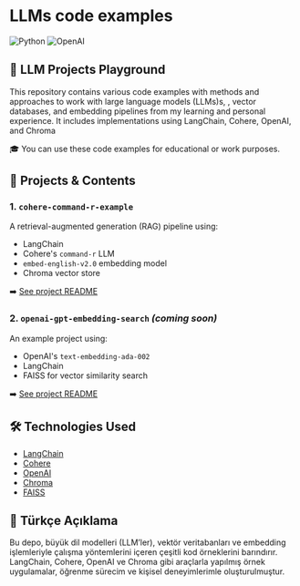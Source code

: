 # LLMs code examples
![Python](https://img.shields.io/badge/Python-3776AB?style=for-the-badge&logo=python&logoColor=white)
![OpenAI](https://img.shields.io/badge/OpenAI-000000?style=for-the-badge&logo=openai&logoColor=white)

## 🚀 LLM Projects Playground
This repository contains various code examples with methods and approaches to work with large language models (LLMs)s, , vector databases, and embedding pipelines from my learning and personal experience.
It includes implementations using LangChain, Cohere, OpenAI, and Chroma

🎓 You can use these code examples for educational or work purposes.

## 📁 Projects & Contents

### 1. `cohere-command-r-example`
A retrieval-augmented generation (RAG) pipeline using:
- LangChain
- Cohere's `command-r` LLM
- `embed-english-v2.0` embedding model
- Chroma vector store

➡️ [See project README](./Command-R/README.md)

### 2. `openai-gpt-embedding-search` *(coming soon)*
An example project using:
- OpenAI's `text-embedding-ada-002`
- LangChain
- FAISS for vector similarity search

➡️ [See project README](.FAISS/README.md)



## 🛠️ Technologies Used

- [LangChain](https://www.langchain.com/)
- [Cohere](https://cohere.com/)
- [OpenAI](https://openai.com/)
- [Chroma](https://www.trychroma.com/)
- [FAISS](https://js.langchain.com/v0.1/docs/integrations/vectorstores/faiss)


## 📘 Türkçe Açıklama
Bu depo, büyük dil modelleri (LLM’ler), vektör veritabanları ve embedding işlemleriyle çalışma yöntemlerini içeren çeşitli kod örneklerini barındırır.
LangChain, Cohere, OpenAI ve Chroma gibi araçlarla yapılmış örnek uygulamalar, öğrenme sürecim ve kişisel deneyimlerimle oluşturulmuştur.
